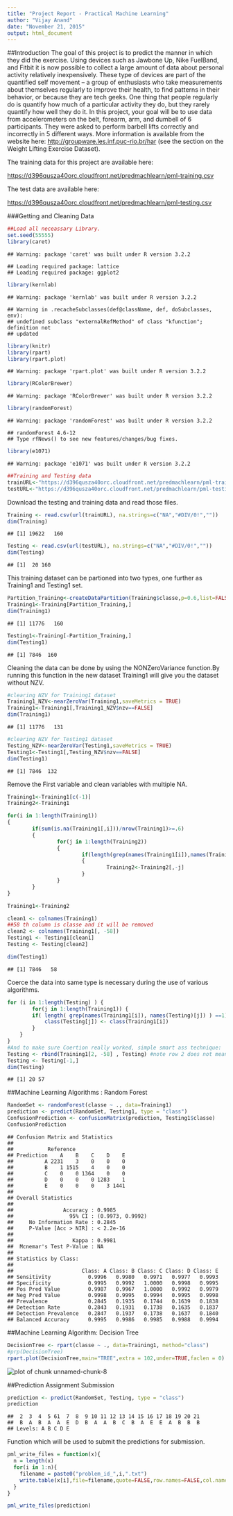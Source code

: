 ```yaml
---
title: "Project Report - Practical Machine Learning"
author: "Vijay Anand"
date: "November 21, 2015"
output: html_document
---
```


##Introduction
The goal of this project is to predict the manner in which they did the exercise. 
Using devices such as Jawbone Up, Nike FuelBand, and Fitbit it is now possible to collect a large amount of data about personal activity relatively inexpensively. These type of devices are part of the quantified self movement – a group of enthusiasts who take measurements about themselves regularly to improve their health, to find patterns in their behavior, or because they are tech geeks. One thing that people regularly do is quantify how much of a particular activity they do, but they rarely quantify how well they do it. In this project, your goal will be to use data from accelerometers on the belt, forearm, arm, and dumbell of 6 participants. They were asked to perform barbell lifts correctly and incorrectly in 5 different ways. More information is available from the website here: http://groupware.les.inf.puc-rio.br/har (see the section on the Weight Lifting Exercise Dataset). 

The training data for this project are available here: 

https://d396qusza40orc.cloudfront.net/predmachlearn/pml-training.csv

The test data are available here: 

https://d396qusza40orc.cloudfront.net/predmachlearn/pml-testing.csv

###Getting and Cleaning Data

```r
##Load all neceassary Library.
set.seed(55555)
library(caret)
```

```
## Warning: package 'caret' was built under R version 3.2.2
```

```
## Loading required package: lattice
## Loading required package: ggplot2
```

```r
library(kernlab)
```

```
## Warning: package 'kernlab' was built under R version 3.2.2
```

```
## Warning in .recacheSubclasses(def@className, def, doSubclasses, env):
## undefined subclass "externalRefMethod" of class "kfunction"; definition not
## updated
```

```r
library(knitr)
library(rpart)
library(rpart.plot)
```

```
## Warning: package 'rpart.plot' was built under R version 3.2.2
```

```r
library(RColorBrewer)
```

```
## Warning: package 'RColorBrewer' was built under R version 3.2.2
```

```r
library(randomForest)
```

```
## Warning: package 'randomForest' was built under R version 3.2.2
```

```
## randomForest 4.6-12
## Type rfNews() to see new features/changes/bug fixes.
```

```r
library(e1071)
```

```
## Warning: package 'e1071' was built under R version 3.2.2
```

```r
##Training and Testing data
trainURL<-"https://d396qusza40orc.cloudfront.net/predmachlearn/pml-training.csv"
testURL<-"https://d396qusza40orc.cloudfront.net/predmachlearn/pml-testing.csv"
```

Download the testing and training data and read those files.

```r
Training <- read.csv(url(trainURL), na.strings=c("NA","#DIV/0!",""))
dim(Training)
```

```
## [1] 19622   160
```

```r
Testing <- read.csv(url(testURL), na.strings=c("NA","#DIV/0!",""))
dim(Testing)
```

```
## [1]  20 160
```

This training dataset can be partioned into two types, one further as Training1 and Testing1 set.

```r
Partition_Training<-createDataPartition(Training$classe,p=0.6,list=FALSE)
Training1<-Training[Partition_Training,]
dim(Training1)
```

```
## [1] 11776   160
```

```r
Testing1<-Training[-Partition_Training,]
dim(Testing1)
```

```
## [1] 7846  160
```
Cleaning the data can be done by using the NONZeroVariance function.By running this function in the new dataset Training1 will give you the dataset without NZV.


```r
#clearing NZV for Training1 dataset
Training1_NZV<-nearZeroVar(Training1,saveMetrics = TRUE)
Training1<-Training1[,Training1_NZV$nzv==FALSE]
dim(Training1)
```

```
## [1] 11776   131
```

```r
#clearing NZV for Testing1 dataset
Testing_NZV<-nearZeroVar(Testing1,saveMetrics = TRUE)
Testing1<-Testing1[,Testing_NZV$nzv==FALSE]
dim(Testing1)
```

```
## [1] 7846  132
```
Remove the First variable and clean variables with multiple NA.

```r
Training1<-Training1[c(-1)]
Training2<-Training1

for(i in 1:length(Training1))
{
        if(sum(is.na(Training1[,i]))/nrow(Training1)>=.6)
        {
                for(j in 1:length(Training2))
                {
                        if(length(grep(names(Training1[i]),names(Training2)[j]))==1)
                        {
                                Training2<-Training2[,-j]
                        }
                }
        }
}

Training1<-Training2

clean1 <- colnames(Training1)
##58 th column is classe and it will be removed
clean2 <- colnames(Training1[, -58]) 
Testing1 <- Testing1[clean1]          
Testing <- Testing[clean2]

dim(Testing1)
```

```
## [1] 7846   58
```
Coerce the data into same type is necessary during the use of various algorithms.


```r
for (i in 1:length(Testing) ) {
        for(j in 1:length(Training1)) {
        if( length( grep(names(Training1[i]), names(Testing)[j]) ) ==1)  {
            class(Testing[j]) <- class(Training1[i])
        }      
    }      
}
#And to make sure Coertion really worked, simple smart ass technique:
Testing <- rbind(Training1[2, -58] , Testing) #note row 2 does not mean anything, this will be removed right.. now:
Testing <- Testing[-1,]
dim(Testing)
```

```
## [1] 20 57
```

##Machine Learning Algorithms : Random Forest

```r
RandomSet <- randomForest(classe ~ ., data=Training1)
prediction <- predict(RandomSet, Testing1, type = "class")
ConfusionPrediction <- confusionMatrix(prediction, Testing1$classe)
ConfusionPrediction
```

```
## Confusion Matrix and Statistics
## 
##           Reference
## Prediction    A    B    C    D    E
##          A 2231    3    0    0    0
##          B    1 1515    4    0    0
##          C    0    0 1364    0    0
##          D    0    0    0 1283    1
##          E    0    0    0    3 1441
## 
## Overall Statistics
##                                           
##                Accuracy : 0.9985          
##                  95% CI : (0.9973, 0.9992)
##     No Information Rate : 0.2845          
##     P-Value [Acc > NIR] : < 2.2e-16       
##                                           
##                   Kappa : 0.9981          
##  Mcnemar's Test P-Value : NA              
## 
## Statistics by Class:
## 
##                      Class: A Class: B Class: C Class: D Class: E
## Sensitivity            0.9996   0.9980   0.9971   0.9977   0.9993
## Specificity            0.9995   0.9992   1.0000   0.9998   0.9995
## Pos Pred Value         0.9987   0.9967   1.0000   0.9992   0.9979
## Neg Pred Value         0.9998   0.9995   0.9994   0.9995   0.9998
## Prevalence             0.2845   0.1935   0.1744   0.1639   0.1838
## Detection Rate         0.2843   0.1931   0.1738   0.1635   0.1837
## Detection Prevalence   0.2847   0.1937   0.1738   0.1637   0.1840
## Balanced Accuracy      0.9995   0.9986   0.9985   0.9988   0.9994
```
##Machine Learning Algorithm: Decision Tree

```r
DecisionTree <- rpart(classe ~ ., data=Training1, method="class")
#prp(DecisionTree)
rpart.plot(DecisionTree,main="TREE",extra = 102,under=TRUE,faclen = 0)
```

![plot of chunk unnamed-chunk-8](figure/unnamed-chunk-8-1.png) 

##Prediction Assignment Submission

```r
prediction <- predict(RandomSet, Testing, type = "class")
prediction
```

```
##  2  3  4  5 61  7  8  9 10 11 12 13 14 15 16 17 18 19 20 21 
##  B  A  B  A  A  E  D  B  A  A  B  C  B  A  E  E  A  B  B  B 
## Levels: A B C D E
```

Function which will be used to submit the predictions for submission.

```r
pml_write_files = function(x){
  n = length(x)
  for(i in 1:n){
    filename = paste0("problem_id_",i,".txt")
    write.table(x[i],file=filename,quote=FALSE,row.names=FALSE,col.names=FALSE)
  }
}

pml_write_files(prediction)
```

